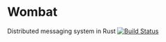 # Wombat
Distributed messaging system in Rust
[![Build Status](https://travis-ci.org/dunstall/wombat.svg?branch=master)](https://travis-ci.org/dunstall/wombat)
